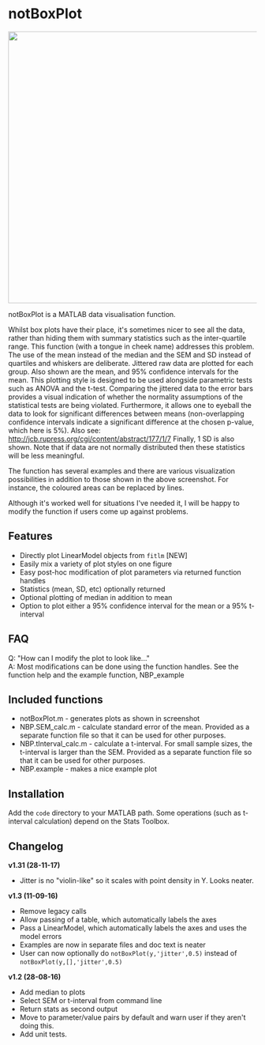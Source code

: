 # notBoxPlot
<p align="center">
<img src="https://raw.githubusercontent.com/raacampbell/notBoxPlot/gh-pages/images/nbp_example.png"  height=550px/>
</p>


notBoxPlot is a MATLAB data visualisation function. 

Whilst box plots have their place, it's sometimes nicer to see all the data, rather than hiding them with summary statistics such as the inter-quartile range. This function (with a tongue in cheek name) addresses this problem. The use of the mean instead of the median and the SEM and SD instead of quartiles and whiskers are deliberate.
Jittered raw data are plotted for each group. Also shown are the mean, and 95% confidence intervals for the mean. This plotting style is designed to be used alongside parametric tests such as ANOVA and the t-test. Comparing the jittered data to the error bars provides a visual indication of whether the normality assumptions of the statistical tests are being violated. Furthermore, it allows one to eyeball the data to look for significant differences between means (non-overlapping confidence intervals indicate a significant difference at the chosen p-value, which here is 5%). Also see: http://jcb.rupress.org/cgi/content/abstract/177/1/7 Finally, 1 SD is also shown. Note that if data are not normally distributed then these statistics will be less meaningful.

The function has several examples and there are various visualization possibilities in addition to those shown in the above screenshot. For instance, the coloured areas can be replaced by lines.

Although it's worked well for situations I've needed it, I will be happy to modify the function if users come up against problems.

## Features
- Directly plot LinearModel objects from `fitlm` [NEW]
- Easily mix a variety of plot styles on one figure
- Easy post-hoc modification of plot parameters via returned function handles
- Statistics (mean, SD, etc) optionally returned 
- Optional plotting of median in addition to mean 
- Option to plot either a 95% confidence interval for the mean or a 95% t-interval

## FAQ
Q: "How can I modify the plot to look like..."
<br />
A: Most modifications can be done using the function handles. See the function help and the example function, NBP_example


## Included functions
- notBoxPlot.m - generates plots as shown in screenshot
- NBP.SEM_calc.m - calculate standard error of the mean. Provided as a separate function file so that it can be used for other purposes.
- NBP.tInterval_calc.m - calculate a t-interval. For small sample sizes, the t-interval is larger than the SEM. Provided as a separate function file so that it can be used for other purposes.
- NBP.example - makes a nice example plot

## Installation
Add the ``code`` directory to your MATLAB path. Some operations (such as t-interval calculation) depend on the Stats Toolbox.


## Changelog


**v1.31 (28-11-17)**

* Jitter is no "violin-like" so it scales with point density in Y. Looks neater. 


**v1.3 (11-09-16)**

* Remove legacy calls
* Allow passing of a table, which automatically labels the axes
* Pass a LinearModel, which automatically labels the axes and uses the model errors
* Examples are now in separate files and doc text is neater
* User can now optionally do `notBoxPlot(y,'jitter',0.5)` instead of `notBoxPlot(y,[],'jitter',0.5)` 


**v1.2 (28-08-16)**

* Add median to plots
* Select SEM or t-interval from command line
* Return stats as second output
* Move to parameter/value pairs by default and warn user if they aren't doing this. 
* Add unit tests.
